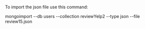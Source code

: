 To import the json file use this command: 

mongoimport --db users --collection reviewYelp2 --type json --file review15.json